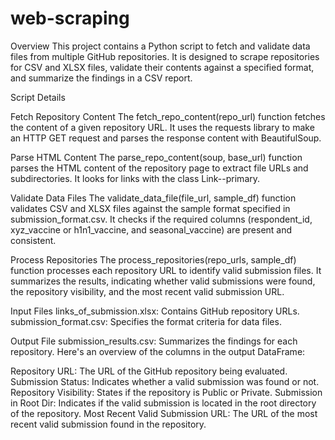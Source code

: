 # web-scraping
Overview
This project contains a Python script to fetch and validate data files from multiple GitHub repositories. It is designed to scrape repositories for CSV and XLSX files, validate their contents against a specified format, and summarize the findings in a CSV report.

Script Details

Fetch Repository Content
The fetch_repo_content(repo_url) function fetches the content of a given repository URL. It uses the requests library to make an HTTP GET request and parses the response content with BeautifulSoup.

Parse HTML Content
The parse_repo_content(soup, base_url) function parses the HTML content of the repository page to extract file URLs and subdirectories. It looks for links with the class Link--primary.

Validate Data Files
The validate_data_file(file_url, sample_df) function validates CSV and XLSX files against the sample format specified in submission_format.csv. It checks if the required columns (respondent_id, xyz_vaccine or h1n1_vaccine, and seasonal_vaccine) are present and consistent.

Process Repositories
The process_repositories(repo_urls, sample_df) function processes each repository URL to identify valid submission files. It summarizes the results, indicating whether valid submissions were found, the repository visibility, and the most recent valid submission URL.

Input Files
links_of_submission.xlsx: Contains GitHub repository URLs.
submission_format.csv: Specifies the format criteria for data files.

Output File
submission_results.csv: Summarizes the findings for each repository.
Here's an overview of the columns in the output DataFrame:

Repository URL: The URL of the GitHub repository being evaluated.
Submission Status: Indicates whether a valid submission was found or not.
Repository Visibility: States if the repository is Public or Private.
Submission in Root Dir: Indicates if the valid submission is located in the root directory of the repository.
Most Recent Valid Submission URL: The URL of the most recent valid submission found in the repository.
